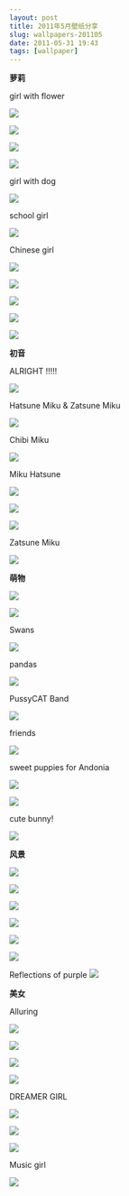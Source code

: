 ```yaml
---
layout: post
title: 2011年5月壁纸分享
slug: wallpapers-201105
date: 2011-05-31 19:43
tags: [wallpaper]
---
```


**萝莉**

girl with flower

<a href="http://people.desktopnexus.com/wallpaper/469427/"><img src="http://static.desktopnexus.com/thumbnails/469427-bigthumbnail.jpg" border="0"></a>

<a href="http://anime.desktopnexus.com/wallpaper/662276/"><img src="http://static.desktopnexus.com/thumbnails/662276-bigthumbnail.jpg" border="0"></a>

<a href="http://anime.desktopnexus.com/wallpaper/397007/"><img src="http://static.desktopnexus.com/thumbnails/397007-bigthumbnail.jpg" border="0"></a>

<a href="http://anime.desktopnexus.com/wallpaper/628937/"><img src="http://static.desktopnexus.com/thumbnails/628937-bigthumbnail.jpg" border="0"></a>

girl with dog

<a href="http://anime.desktopnexus.com/wallpaper/311294/"><img src="http://static.desktopnexus.com/thumbnails/311294-bigthumbnail.jpg" border="0"></a>

school girl

<a href="http://anime.desktopnexus.com/wallpaper/502311/"><img src="http://static.desktopnexus.com/thumbnails/502311-bigthumbnail.jpg" border="0"></a>

Chinese girl

<a href="http://anime.desktopnexus.com/wallpaper/542872/"><img src="http://static.desktopnexus.com/thumbnails/542872-bigthumbnail.jpg" border="0"></a>

<a href="http://people.desktopnexus.com/wallpaper/678208/"><img src="http://static.desktopnexus.com/thumbnails/678208-bigthumbnail.jpg" border="0"></a>

<a href="http://people.desktopnexus.com/wallpaper/682471/"><img src="http://static.desktopnexus.com/thumbnails/682471-bigthumbnail.jpg" border="0"></a>

<a href="http://anime.desktopnexus.com/wallpaper/430474/"><img src="http://static.desktopnexus.com/thumbnails/430474-bigthumbnail.jpg" border="0"></a>

<a href="http://anime.desktopnexus.com/wallpaper/634359/"><img src="http://static.desktopnexus.com/thumbnails/634359-bigthumbnail.jpg" border="0"></a>

**初音**

ALRIGHT !!!!!

<a href="http://anime.desktopnexus.com/wallpaper/585044/"><img src="http://static.desktopnexus.com/thumbnails/585044-bigthumbnail.jpg" border="0"></a>

Hatsune Miku & Zatsune Miku

<a href="http://anime.desktopnexus.com/wallpaper/614339/"><img src="http://static.desktopnexus.com/thumbnails/614339-bigthumbnail.jpg" border="0"></a>


Chibi Miku

<a href="http://anime.desktopnexus.com/wallpaper/127879/"><img src="http://static.desktopnexus.com/thumbnails/127879-bigthumbnail.jpg" border="0"></a>

Miku Hatsune

<a href="http://anime.desktopnexus.com/wallpaper/635125/"><img src="http://static.desktopnexus.com/thumbnails/635125-bigthumbnail.jpg" border="0"></a>

<a href="http://anime.desktopnexus.com/wallpaper/539995/"><img src="http://static.desktopnexus.com/thumbnails/539995-bigthumbnail.jpg" border="0"></a>

<a href="http://anime.desktopnexus.com/wallpaper/655753/"><img src="http://static.desktopnexus.com/thumbnails/655753-bigthumbnail.jpg" border="0"></a>

Zatsune Miku

<a href="http://anime.desktopnexus.com/wallpaper/612433/"><img src="http://static.desktopnexus.com/thumbnails/612433-bigthumbnail.jpg" border="0"></a>


**萌物**

<a href="http://animals.desktopnexus.com/wallpaper/673150/"><img src="http://static.desktopnexus.com/thumbnails/673150-bigthumbnail.jpg" border="0"></a>

<a href="http://animals.desktopnexus.com/wallpaper/674477/"><img src="http://static.desktopnexus.com/thumbnails/674477-bigthumbnail.jpg" border="0"></a>

Swans

<a href="http://animals.desktopnexus.com/wallpaper/278908/"><img src="http://static.desktopnexus.com/thumbnails/278908-bigthumbnail.jpg" border="0"></a>

pandas

<a href="http://animals.desktopnexus.com/wallpaper/35490/"><img src="http://static.desktopnexus.com/thumbnails/35490-bigthumbnail.jpg" border="0"></a>

PussyCAT Band

<a href="http://animals.desktopnexus.com/wallpaper/159235/"><img src="http://static.desktopnexus.com/thumbnails/159235-bigthumbnail.jpg" border="0"></a>

friends

<a href="http://animals.desktopnexus.com/wallpaper/1397/"><img src="http://static.desktopnexus.com/thumbnails/1397-bigthumbnail.jpg" border="0"></a>

sweet puppies for Andonia

<a href="http://animals.desktopnexus.com/wallpaper/682172/"><img src="http://static.desktopnexus.com/thumbnails/682172-bigthumbnail.jpg" border="0"></a>

<a href="http://animals.desktopnexus.com/wallpaper/652981/"><img src="http://static.desktopnexus.com/thumbnails/652981-bigthumbnail.jpg" border="0"></a>

cute bunny!

<a href="http://abstract.desktopnexus.com/wallpaper/81730/"><img src="http://static.desktopnexus.com/thumbnails/81730-bigthumbnail.jpg" border="0"></a>

**风景**

<a href="http://nature.desktopnexus.com/wallpaper/678981/"><img src="http://static.desktopnexus.com/thumbnails/678981-bigthumbnail.jpg" border="0"></a>

<a href="http://nature.desktopnexus.com/wallpaper/31241/"><img src="http://static.desktopnexus.com/thumbnails/31241-bigthumbnail.jpg" border="0"></a>

<a href="http://nature.desktopnexus.com/wallpaper/435248/"><img src="http://static.desktopnexus.com/thumbnails/435248-bigthumbnail.jpg" border="0"></a>

<a href="http://nature.desktopnexus.com/wallpaper/383293/"><img src="http://static.desktopnexus.com/thumbnails/383293-bigthumbnail.jpg" border="0"></a>

<a href="http://abstract.desktopnexus.com/wallpaper/458653/"><img src="http://static.desktopnexus.com/thumbnails/458653-bigthumbnail.jpg" border="0"></a>

<a href="http://nature.desktopnexus.com/wallpaper/368300/"><img src="http://static.desktopnexus.com/thumbnails/368300-bigthumbnail.jpg" border="0"></a>

Reflections of purple
<a href="http://nature.desktopnexus.com/wallpaper/682789/"><img src="http://static.desktopnexus.com/thumbnails/682789-bigthumbnail.jpg" border="0"></a>


**美女**

Alluring

<a href="http://people.desktopnexus.com/wallpaper/400077/"><img src="http://static.desktopnexus.com/thumbnails/400077-bigthumbnail.jpg" border="0"></a>

<a href="http://people.desktopnexus.com/wallpaper/668032/"><img src="http://static.desktopnexus.com/thumbnails/668032-bigthumbnail.jpg" border="0"></a>

<a href="http://people.desktopnexus.com/wallpaper/528915/"><img src="http://static.desktopnexus.com/thumbnails/528915-bigthumbnail.jpg" border="0"></a>

<a href="http://people.desktopnexus.com/wallpaper/313493/"><img src="http://static.desktopnexus.com/thumbnails/313493-bigthumbnail.jpg" border="0"></a>

DREAMER GIRL

<a href="http://people.desktopnexus.com/wallpaper/630527/"><img src="http://static.desktopnexus.com/thumbnails/630527-bigthumbnail.jpg" border="0"></a>

<a href="http://abstract.desktopnexus.com/wallpaper/397041/"><img src="http://static.desktopnexus.com/thumbnails/397041-bigthumbnail.jpg" border="0"></a>

<a href="http://people.desktopnexus.com/wallpaper/563959/"><img src="http://static.desktopnexus.com/thumbnails/563959-bigthumbnail.jpg" border="0"></a>

Music girl

<a href="http://anime.desktopnexus.com/wallpaper/497481/"><img src="http://static.desktopnexus.com/thumbnails/497481-bigthumbnail.jpg" border="0"></a>

